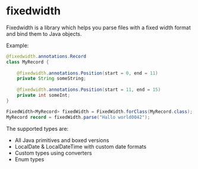 # fixedwidth

Fixedwidth is a library which helps you parse files with a fixed width format and bind them to Java objects.

Example:

````java
@fixedwidth.annotations.Record
class MyRecord {
    
    @fixedwidth.annotations.Position(start = 0, end = 11)
    private String someString;
    
    @fixedwidth.annotations.Position(start = 11, end = 15)
    private int someInt;
}

FixedWidth<MyRecord> fixedWidth = FixedWidth.forClass(MyRecord.class);
MyRecord record = fixedWidth.parse("Hallo world0042");
````

The supported types are:

* All Java primitives and boxed versions
* LocalDate & LocalDateTime with custom date formats
* Custom types using converters
* Enum types